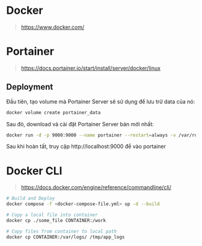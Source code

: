 # Docker
> https://www.docker.com/

# Portainer
> https://docs.portainer.io/start/install/server/docker/linux  

## Deployment
Đầu tiên, tạo volume mà Portainer Server sẽ sử dụng để lưu trữ data của nó:
```bash
docker volume create portainer_data
```

Sau đó, download và cài đặt Portainer Server bản mới nhất:
```bash
docker run -d -p 9000:9000 --name portainer --restart=always -v /var/run/docker.sock:/var/run/docker.sock -v portainer_data:/data portainer/portainer-ce:latest
```

Sau khi hoàn tất, truy cập http://localhost:9000 để vào portainer

# Docker CLI
> https://docs.docker.com/engine/reference/commandline/cli/

```bash
# Build and Deploy
docker compose -f <docker-compose-file.yml> up -d --build

# Copy a local file into container
docker cp ./some_file CONTAINER:/work

# Copy files from container to local path
docker cp CONTAINER:/var/logs/ /tmp/app_logs
```
